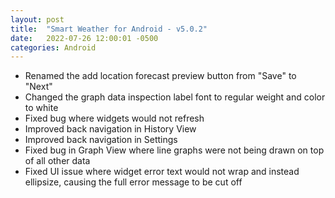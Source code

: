 ```yaml
---
layout: post
title:  "Smart Weather for Android - v5.0.2"
date:   2022-07-26 12:00:01 -0500
categories: Android
---
```


- Renamed the add location forecast preview button from "Save" to "Next"
- Changed the graph data inspection label font to regular weight and color to white
- Fixed bug where widgets would not refresh
- Improved back navigation in History View
- Improved back navigation in Settings
- Fixed bug in Graph View where line graphs were not being drawn on top of all other data
- Fixed UI issue where widget error text would not wrap and instead ellipsize, causing the full error message to be cut off

